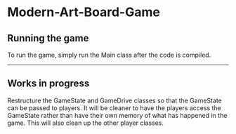 # Modern-Art-Board-Game
## Running the game
To run the game, simply run the Main class after the code is compiled.

---

## Works in progress

Restructure the GameState and GameDrive classes so that the GameState can be passed to players. It will be cleaner to have the players
access the GameState rather than have their own memory of what has happened in the game. This will also clean up the other player classes. 

